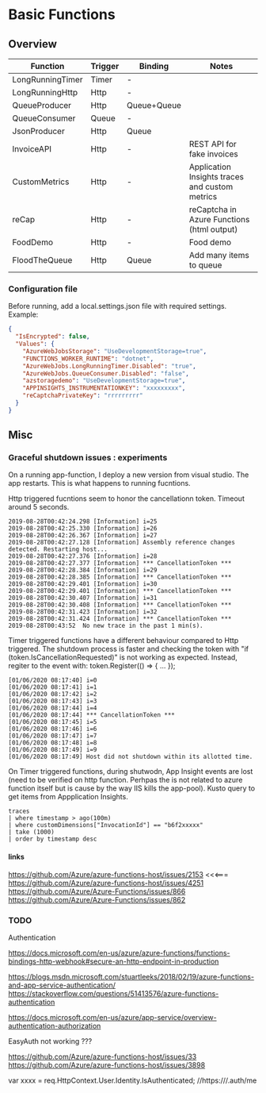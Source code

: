 ﻿# Basic Functions

## Overview

|Function|Trigger|Binding|Notes|
|-|-|-|-|
|LongRunningTimer|Timer|-|
|LongRunningHttp|Http|-|
|QueueProducer|Http|Queue+Queue|
|QueueConsumer|Queue|-|
|JsonProducer|Http|Queue|
|InvoiceAPI|Http|-|REST API for fake invoices|
|CustomMetrics|Http|-|Application Insights traces and custom metrics|
|reCap | Http | - | reCaptcha in Azure Functions (html output) |
|FoodDemo | Http | - | Food demo |
|FloodTheQueue | Http | Queue | Add many items to queue |


### Configuration file
Before running, add a local.settings.json file with required settings.  
Example:
```json
{
  "IsEncrypted": false,
  "Values": {
    "AzureWebJobsStorage": "UseDevelopmentStorage=true",
    "FUNCTIONS_WORKER_RUNTIME": "dotnet",
    "AzureWebJobs.LongRunningTimer.Disabled": "true",
    "AzureWebJobs.QueueConsumer.Disabled": "false",
    "azstoragedemo": "UseDevelopmentStorage=true",
    "APPINSIGHTS_INSTRUMENTATIONKEY": "xxxxxxxxx",
    "reCaptchaPrivateKey": "rrrrrrrrr"
  }
}
```


## Misc

### Graceful shutdown issues : experiments

On a running app-function, I deploy a new version from visual studio. The app restarts. This is what happens to running fucntions.

Http triggered fucntions seem to honor the cancellationn token. Timeout around 5 seconds.

```
2019-08-28T00:42:24.298 [Information] i=25
2019-08-28T00:42:25.330 [Information] i=26
2019-08-28T00:42:26.367 [Information] i=27
2019-08-28T00:42:27.128 [Information] Assembly reference changes detected. Restarting host...
2019-08-28T00:42:27.376 [Information] i=28
2019-08-28T00:42:27.377 [Information] *** CancellationToken ***
2019-08-28T00:42:28.384 [Information] i=29
2019-08-28T00:42:28.385 [Information] *** CancellationToken ***
2019-08-28T00:42:29.401 [Information] i=30
2019-08-28T00:42:29.401 [Information] *** CancellationToken ***
2019-08-28T00:42:30.407 [Information] i=31
2019-08-28T00:42:30.408 [Information] *** CancellationToken ***
2019-08-28T00:42:31.423 [Information] i=32
2019-08-28T00:42:31.424 [Information] *** CancellationToken ***
2019-08-28T00:43:52  No new trace in the past 1 min(s).
```

Timer triggered functions have a different behaviour compared to Http triggered. The shutdown process is faster and checking the token with "if (token.IsCancellationRequested)" is not working as expected. Instead, regiter to the event with:
token.Register(() => { \... });

```
[01/06/2020 08:17:40] i=0
[01/06/2020 08:17:41] i=1
[01/06/2020 08:17:42] i=2
[01/06/2020 08:17:43] i=3
[01/06/2020 08:17:44] i=4
[01/06/2020 08:17:44] *** CancellationToken ***
[01/06/2020 08:17:45] i=5
[01/06/2020 08:17:46] i=6
[01/06/2020 08:17:47] i=7
[01/06/2020 08:17:48] i=8
[01/06/2020 08:17:49] i=9
[01/06/2020 08:17:49] Host did not shutdown within its allotted time.
```

On Timer triggered functions, during shutwodn, App Insight events are lost (need to be verified on http function. Perhpas the is not related to azure function itself but is cause by the way IIS kills the app-pool).
Kusto query to get items from Appplication Insights.

```
traces 
| where timestamp > ago(100m)
| where customDimensions["InvocationId"] == "b6f2xxxxx"
| take (1000)
| order by timestamp desc
```


#### links
https://github.com/Azure/azure-functions-host/issues/2153   <<<===  
https://github.com/Azure/azure-functions-host/issues/4251  
https://github.com/Azure/Azure-Functions/issues/866  
https://github.com/Azure/Azure-Functions/issues/862  


### TODO

Authentication  

https://docs.microsoft.com/en-us/azure/azure-functions/functions-bindings-http-webhook#secure-an-http-endpoint-in-production


https://blogs.msdn.microsoft.com/stuartleeks/2018/02/19/azure-functions-and-app-service-authentication/
https://stackoverflow.com/questions/51413576/azure-functions-authentication

https://docs.microsoft.com/en-us/azure/app-service/overview-authentication-authorization






EasyAuth not working ???

https://github.com/Azure/azure-functions-host/issues/33
https://github.com/Azure/azure-functions-host/issues/3898


   var xxxx = req.HttpContext.User.Identity.IsAuthenticated;
            //https://<my azure functions app url>/.auth/me


